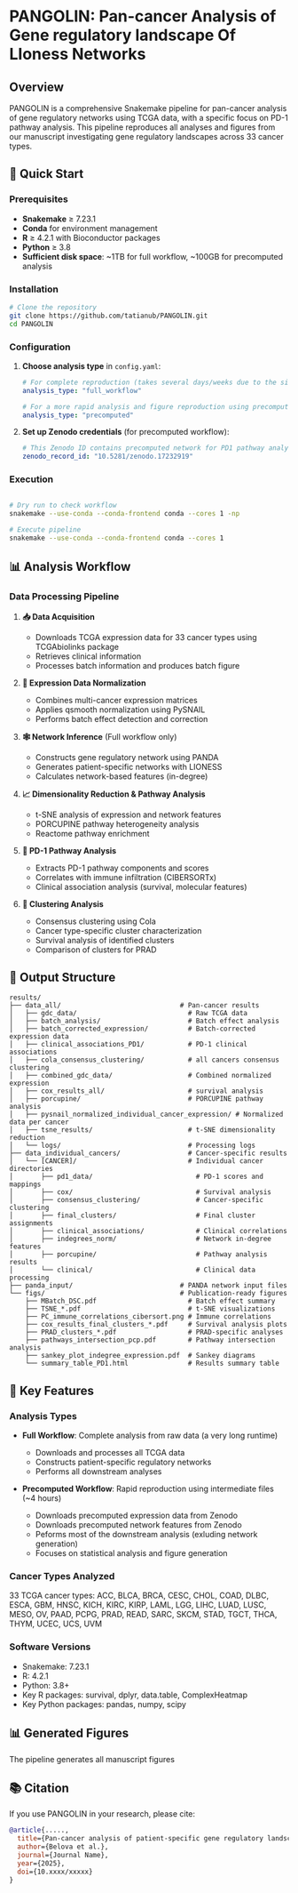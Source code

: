 # PANGOLIN: Pan-cancer Analysis of Gene regulatory landscape Of LIoness Networks

## Overview

PANGOLIN is a comprehensive Snakemake pipeline for pan-cancer analysis of gene regulatory networks using TCGA data, with a specific focus on PD-1 pathway analysis. This pipeline reproduces all analyses and figures from our manuscript investigating gene regulatory landscapes across 33 cancer types.

## 🚀 Quick Start

### Prerequisites

- **Snakemake** ≥ 7.23.1
- **Conda** for environment management
- **R** ≥ 4.2.1 with Bioconductor packages
- **Python** ≥ 3.8
- **Sufficient disk space**: ~1TB for full workflow, ~100GB for precomputed analysis

### Installation

```bash
# Clone the repository
git clone https://github.com/tatianub/PANGOLIN.git
cd PANGOLIN
```

### Configuration

1. **Choose analysis type** in `config.yaml`:
   ```yaml
   # For complete reproduction (takes several days/weeks due to the single-sample network reconstruction for over 9 000 samples)
   analysis_type: "full_workflow"
   
   # For a more rapid analysis and figure reproduction using precomputed data (RECOMMENDED)
   analysis_type: "precomputed"
   ```

2. **Set up Zenodo credentials** (for precomputed workflow):
   ```yaml
   # This Zenodo ID contains precomputed network for PD1 pathway analysis
   zenodo_record_id: "10.5281/zenodo.17232919"
   ```

### Execution

```bash

# Dry run to check workflow
snakemake --use-conda --conda-frontend conda --cores 1 -np

# Execute pipeline
snakemake --use-conda --conda-frontend conda --cores 1
```

## 📊 Analysis Workflow

### Data Processing Pipeline

1. **📥 Data Acquisition**
   - Downloads TCGA expression data for 33 cancer types using TCGAbiolinks package
   - Retrieves clinical information
   - Processes batch information and produces batch figure 

2. **🔧 Expression Data Normalization**
   - Combines multi-cancer expression matrices
   - Applies qsmooth normalization using PySNAIL
   - Performs batch effect detection and correction

3. **🕸️ Network Inference** (Full workflow only)
   - Constructs gene regulatory network using PANDA
   - Generates patient-specific networks with LIONESS
   - Calculates network-based features (in-degree)

4. **📈 Dimensionality Reduction & Pathway Analysis**
   - t-SNE analysis of expression and network features
   - PORCUPINE pathway heterogeneity analysis 
   - Reactome pathway enrichment 

5. **🧬 PD-1 Pathway Analysis**
   - Extracts PD-1 pathway components and scores
   - Correlates with immune infiltration (CIBERSORTx)
   - Clinical association analysis (survival, molecular features)

6. **🎯 Clustering Analysis**
   - Consensus clustering using Cola
   - Cancer type-specific cluster characterization
   - Survival analysis of identified clusters
   - Comparison of clusters for PRAD

## 📁 Output Structure

```
results/
├── data_all/                              # Pan-cancer results
│   ├── gdc_data/                            # Raw TCGA data
│   ├── batch_analysis/                      # Batch effect analysis
│   ├── batch_corrected_expression/          # Batch-corrected expression data
│   ├── clinical_associations_PD1/           # PD-1 clinical associations
│   ├── cola_consensus_clustering/           # all cancers consensus clustering
│   ├── combined_gdc_data/                   # Combined normalized expression
│   ├── cox_results_all/                     # survival analysis
│   ├── porcupine/                           # PORCUPINE pathway analysis
│   ├── pysnail_normalized_individual_cancer_expression/ # Normalized data per cancer
│   ├── tsne_results/                        # t-SNE dimensionality reduction
│   └── logs/                                # Processing logs
├── data_individual_cancers/                 # Cancer-specific results
│   └── [CANCER]/                            # Individual cancer directories
│       ├── pd1_data/                          # PD-1 scores and mappings
│       ├── cox/                               # Survival analysis
│       ├── consensus_clustering/              # Cancer-specific clustering
│       ├── final_clusters/                    # Final cluster assignments
│       ├── clinical_associations/             # Clinical correlations
│       ├── indegrees_norm/                    # Network in-degree features
│       ├── porcupine/                         # Pathway analysis results
│       └── clinical/                          # Clinical data processing
├── panda_input/                           # PANDA network input files
└── figs/                                  # Publication-ready figures
    ├── MBatch_DSC.pdf                       # Batch effect summary
    ├── TSNE_*.pdf                           # t-SNE visualizations
    ├── PC_immune_correlations_cibersort.png # Immune correlations
    ├── cox_results_final_clusters_*.pdf     # Survival analysis plots
    ├── PRAD_clusters_*.pdf                  # PRAD-specific analyses
    ├── pathways_intersection_pcp.pdf        # Pathway intersection analysis
    ├── sankey_plot_indegree_expression.pdf  # Sankey diagrams
    └── summary_table_PD1.html               # Results summary table
```

## 🎯 Key Features

### Analysis Types

- **Full Workflow**: Complete analysis from raw data (a very long runtime)
  - Downloads and processes all TCGA data
  - Constructs patient-specific regulatory networks
  - Performs all downstream analyses

- **Precomputed Workflow**: Rapid reproduction using intermediate files (~4 hours)
  - Downloads precomputed expression data from Zenodo
  - Downloads precomputed network features from Zenodo
  - Peforms most of the downstream analysis (exluding network generation)
  - Focuses on statistical analysis and figure generation


### Cancer Types Analyzed

33 TCGA cancer types: ACC, BLCA, BRCA, CESC, CHOL, COAD, DLBC, ESCA, GBM, HNSC, KICH, KIRC, KIRP, LAML, LGG, LIHC, LUAD, LUSC, MESO, OV, PAAD, PCPG, PRAD, READ, SARC, SKCM, STAD, TGCT, THCA, THYM, UCEC, UCS, UVM

### Software Versions

- Snakemake: 7.23.1
- R: 4.2.1
- Python: 3.8+
- Key R packages: survival, dplyr, data.table, ComplexHeatmap
- Key Python packages: pandas, numpy, scipy


## 📊 Generated Figures

The pipeline generates all manuscript figures

## 📚 Citation

If you use PANGOLIN in your research, please cite:

```bibtex
@article{.....,
  title={Pan-cancer analysis of patient-specific gene regulatory landscapes identifies recurrent PD-1 pathway dysregulation},
  author={Belova et al.},
  journal={Journal Name},
  year={2025},
  doi={10.xxxx/xxxxx}
}
```

